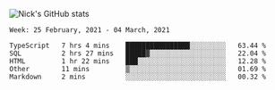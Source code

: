 ![Nick's GitHub stats](https://github-readme-stats.vercel.app/api?username=nickdark&theme=vue&show_icons=true)


<!--START_SECTION:waka-->
```text
Week: 25 February, 2021 - 04 March, 2021

TypeScript   7 hrs 4 mins    ████████████████░░░░░░░░░   63.44 % 
SQL          2 hrs 27 mins   █████▓░░░░░░░░░░░░░░░░░░░   22.04 % 
HTML         1 hr 22 mins    ███░░░░░░░░░░░░░░░░░░░░░░   12.28 % 
Other        11 mins         ▒░░░░░░░░░░░░░░░░░░░░░░░░   01.69 % 
Markdown     2 mins          ░░░░░░░░░░░░░░░░░░░░░░░░░   00.32 % 
```
<!--END_SECTION:waka-->

<!--
**nickdark/nickdark** is a ✨ _special_ ✨ repository because its `README.md` (this file) appears on your GitHub profile.

Here are some ideas to get you started:

- 🔭 I’m currently working on ...
- 🌱 I’m currently learning ...
- 👯 I’m looking to collaborate on ...
- 🤔 I’m looking for help with ...
- 💬 Ask me about ...
- 📫 How to reach me: ...
- 😄 Pronouns: ...
- ⚡ Fun fact: ...
-->
